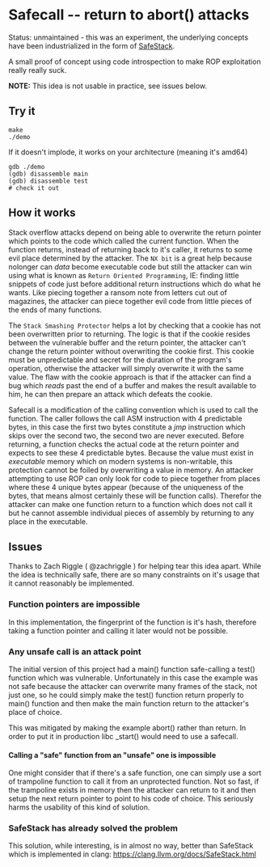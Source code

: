 # Safecall -- return to abort() attacks

Status: unmaintained - this was an experiment, the underlying concepts have been industrialized in the form of [SafeStack](https://clang.llvm.org/docs/SafeStack.html).

A small proof of concept using code introspection to make ROP exploitation
really really suck.

**NOTE:** This idea is not usable in practice, see issues below.

## Try it

    make
    ./demo

If it doesn't implode, it works on your architecture (meaning it's amd64)

    gdb ./demo
    (gdb) disassemble main
    (gdb) disassemble test
    # check it out

## How it works
Stack overflow attacks depend on being able to overwrite the return pointer which points
to the code which called the current function. When the function returns, instead of
returning back to it's caller, it returns to some evil place determined by the attacker.
The `NX bit` is a great help because nolonger can *data* become executable code but still
the attacker can win using what is known as `Return Oriented Programming`, IE: finding little
snippets of code just before additional return instructions which do what he wants.
Like piecing together a ransom note from letters cut out of magazines, the attacker can
piece together evil code from little pieces of the ends of many functions.

The `Stack Smashing Protector` helps a lot by checking that a cookie has not been overwritten
prior to returning. The logic is that if the cookie resides between the vulnerable buffer
and the return pointer, the attacker can't change the return pointer without overwriting
the cookie first. This cookie must be unpredictable and secret for the duration of the
program's operation, otherwise the attacker will simply overwrite it with the same value.
The flaw with the cookie approach is that if the attacker can find a bug which *reads*
past the end of a buffer and makes the result available to him, he can then prepare an
attack which defeats the cookie.

Safecall is a modification of the calling convention which is used to call the function.
The caller follows the call ASM instruction with 4 predictable bytes, in this case the
first two bytes constitute a *jmp* instruction which skips over the second two, the second
two are never executed. Before returning, a function checks the actual code at the return
pointer and expects to see these 4 predictable bytes. Because the value must exist in
*executable* memory which on modern systems is non-writable, this protection cannot be
foiled by overwriting a value in memory. An attacker attempting to use ROP can only look
for code to piece together from places where these 4 unique bytes appear (because of the
uniqueness of the bytes, that means almost certainly these will be function calls).
Therefor the attacker can make one function return to a function which does not call it but
he cannot assemble individual pieces of assembly by returning to any place in the executable.

## Issues

Thanks to Zach Riggle ( @zachriggle ) for helping tear this idea apart.
While the idea is technically safe, there are so many constraints on it's usage that it
cannot reasonably be implemented.

### Function pointers are impossible
In this implementation, the fingerprint of the function is it's hash, therefore taking
a function pointer and calling it later would not be possible.

### Any unsafe call is an attack point
The initial version of this project had a main() function safe-calling a test() function
which was vulnerable. Unfortunately in this case the example was not safe because the
attacker can overwrite many frames of the stack, not just one, so he could simply make the
test() function return properly to main() function and then make the main function return
to the attacker's place of choice.

This was mitigated by making the example abort() rather than return. In order to put it
in production libc _start() would need to use a safecall.

#### Calling a "safe" function from an "unsafe" one is impossible
One might consider that if there's a safe function, one can simply use a sort of
trampoline function to call it from an unprotected function. Not so fast, if the
trampoline exists in memory then the attacker can return to it and then setup the
next return pointer to point to his code of choice. This seriously harms the usability
of this kind of solution.

### SafeStack has already solved the problem
This solution, while interesting, is in almost no way, better than SafeStack which is
implemented in clang: https://clang.llvm.org/docs/SafeStack.html
